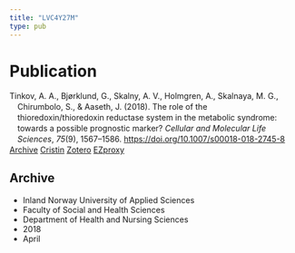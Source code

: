 ```yaml
---
title: "LVC4Y27M"
type: pub
---
```

<h1>Publication</h1>
<article id="csl-bib-container-LVC4Y27M" class="csl-bib-container">
  <div class="csl-bib-body" style="line-height: 1.35; padding-left: 1em; text-indent:-1em;">
  <div class="csl-entry">Tinkov, A. A., Bj&#xF8;rklund, G., Skalny, A. V., Holmgren, A., Skalnaya, M. G., Chirumbolo, S., &amp; Aaseth, J. (2018). The role of the thioredoxin/thioredoxin reductase system in the metabolic syndrome: towards a possible prognostic marker? <i>Cellular and Molecular Life Sciences</i>, <i>75</i>(9), 1567&#x2013;1586. <a href="https://doi.org/10.1007/s00018-018-2745-8">https://doi.org/10.1007/s00018-018-2745-8</a></div>
</div>
  <div class="csl-bib-buttons">
    <a href="#taxonomy-article-LVC4Y27M" class="csl-bib-button">Archive</a>
    <a href alt="Cristin URL" class="csl-bib-button">Cristin</a>
    <a href alt="Zotero URL" class="csl-bib-button">Zotero</a>
    <a href="http://ezproxy.inn.no/login?url=https://doi.org/10.1007/s00018-018-2745-8" class="csl-bib-button">EZproxy</a>
  </div>
  <div id="csl-bib-meta-container-LVC4Y27M"></div>
</article>
<div id="csl-bib-meta-LVC4Y27M" class="csl-bib-meta">
  <article id="taxonomy-article-LVC4Y27M" class="taxonomy-article">
    <h1>Archive</h1>
    <ul>
      <li>Inland Norway University of Applied Sciences</li>
      <li>Faculty of Social and Health Sciences</li>
      <li>Department of Health and Nursing Sciences</li>
      <li>2018</li>
      <li>April</li>
    </ul>
  </article>
</div>
